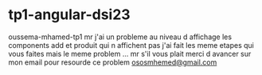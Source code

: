 # tp1-angular-dsi23
oussema-mhamed-tp1
mr j'ai un probleme au niveau d affichage les components add et produit qui n affichent pas
j'ai fait les meme etapes qui vous faites mais le meme problem ...
mr s'il vous plait merci d avancer sur mon email pour resourde ce problem
ososmhemed@gmail.com 
